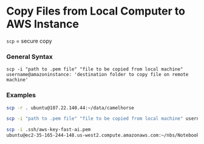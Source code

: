# Copy Files from Local Computer to AWS Instance
`scp` = secure copy


### General Syntax
`scp -i "path to .pem file" "file to be copied from local machine" username@amazoninstance: 'destination folder to copy file on remote machine'`

### Examples
```bash
scp -r . ubuntu@107.22.140.44:~/data/camelhorse 
```

```bash
scp -i "path to .pem file" "file to be copied from local machine" username@amazoninstance: 'destination folder to copy file on remote machine'
```

```bash
scp -i .ssh/aws-key-fast-ai.pem 
ubuntu@ec2-35-165-244-148.us-west2.compute.amazonaws.com:~/nbs/Notebooks/Weights/Predictions/test_preds_rms.dat ~/test_preds_rms.dat
```
